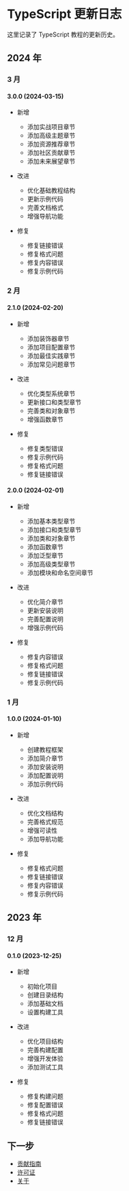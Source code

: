 # TypeScript 更新日志

这里记录了 TypeScript 教程的更新历史。

## 2024 年

### 3 月

#### 3.0.0 (2024-03-15)

- 新增
  - 添加实战项目章节
  - 添加高级主题章节
  - 添加资源推荐章节
  - 添加社区贡献章节
  - 添加未来展望章节

- 改进
  - 优化基础教程结构
  - 更新示例代码
  - 完善文档格式
  - 增强导航功能

- 修复
  - 修复链接错误
  - 修复格式问题
  - 修复内容错误
  - 修复示例代码

### 2 月

#### 2.1.0 (2024-02-20)

- 新增
  - 添加装饰器章节
  - 添加项目配置章节
  - 添加最佳实践章节
  - 添加常见问题章节

- 改进
  - 优化类型系统章节
  - 更新接口和类型章节
  - 完善类和对象章节
  - 增强函数章节

- 修复
  - 修复类型错误
  - 修复示例代码
  - 修复格式问题
  - 修复链接错误

#### 2.0.0 (2024-02-01)

- 新增
  - 添加基本类型章节
  - 添加接口和类型章节
  - 添加类和对象章节
  - 添加函数章节
  - 添加泛型章节
  - 添加高级类型章节
  - 添加模块和命名空间章节

- 改进
  - 优化简介章节
  - 更新安装说明
  - 完善配置说明
  - 增强示例代码

- 修复
  - 修复内容错误
  - 修复格式问题
  - 修复链接错误
  - 修复示例代码

### 1 月

#### 1.0.0 (2024-01-10)

- 新增
  - 创建教程框架
  - 添加简介章节
  - 添加安装说明
  - 添加配置说明
  - 添加示例代码

- 改进
  - 优化文档结构
  - 完善格式规范
  - 增强可读性
  - 添加导航功能

- 修复
  - 修复格式问题
  - 修复链接错误
  - 修复内容错误
  - 修复示例代码

## 2023 年

### 12 月

#### 0.1.0 (2023-12-25)

- 新增
  - 初始化项目
  - 创建目录结构
  - 添加基础文档
  - 设置构建工具

- 改进
  - 优化项目结构
  - 完善构建配置
  - 增强开发体验
  - 添加测试工具

- 修复
  - 修复构建问题
  - 修复配置错误
  - 修复格式问题
  - 修复链接错误

## 下一步

- [贡献指南](./23-contributing.md)
- [许可证](./24-license.md)
- [关于](./25-about.md)

